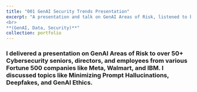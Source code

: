 ```yaml
---
title: "001 GenAI Security Trends Presentation"
excerpt: "A presentation and talk on GenAI Areas of Risk, listened to by over 50+ Cybersecurity seniors, directors, and employees**2023**.
<br>
**(GenAI, Data, Security)**"
collection: portfolio
---
```


### I delivered a presentation on GenAI Areas of Risk to over 50+ Cybersecurity seniors, directors, and employees from various Fortune 500 companies like Meta, Walmart, and IBM. I discussed topics like Minimizing Prompt Hallucinations, Deepfakes, and GenAI Ethics.